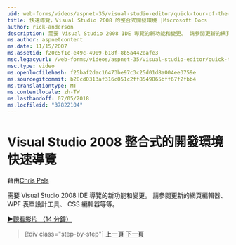 ```yaml
---
uid: web-forms/videos/aspnet-35/visual-studio-editor/quick-tour-of-the-visual-studio-2008-integrated-development-environment
title: 快速導覽，Visual Studio 2008 的整合式開發環境 |Microsoft Docs
author: rick-anderson
description: 需要 Visual Studio 2008 IDE 導覽的新功能和變更。 請參閱更新的網頁編輯器、 WPF 表單設計工具、 CSS 編輯器等等。
ms.author: aspnetcontent
ms.date: 11/15/2007
ms.assetid: f20c5f1c-e49c-4909-b18f-8b5a442eafe3
msc.legacyurl: /web-forms/videos/aspnet-35/visual-studio-editor/quick-tour-of-the-visual-studio-2008-integrated-development-environment
msc.type: video
ms.openlocfilehash: f25baf2dac16473be97c3c25d01d8a004ee3759e
ms.sourcegitcommit: b28cd0313af316c051c2ff8549865bff67f2fbb4
ms.translationtype: MT
ms.contentlocale: zh-TW
ms.lasthandoff: 07/05/2018
ms.locfileid: "37822104"
---
```

<a name="quick-tour-of-the-visual-studio-2008-integrated-development-environment"></a>Visual Studio 2008 整合式的開發環境快速導覽
====================
藉由[Chris Pels](https://twitter.com/chrispels)

需要 Visual Studio 2008 IDE 導覽的新功能和變更。 請參閱更新的網頁編輯器、 WPF 表單設計工具、 CSS 編輯器等等。

[&#9654;觀看影片 （14 分鐘）](https://channel9.msdn.com/Blogs/ASP-NET-Site-Videos/quick-tour-of-the-visual-studio-2008-integrated-development-environment)

> [!div class="step-by-step"]
> [上一頁](intellisense-for-jscript-and-aspnet-ajax.md)
> [下一頁](creating-and-modifying-a-css-file.md)
